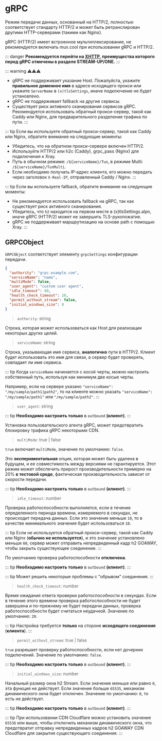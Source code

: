 # gRPC

Режим передачи данных, основанный на HTTP/2, полностью соответствует стандарту
HTTP/2 и может быть ретранслирован другими HTTP-серверами (такими как Nginx).

gRPC (HTTP/2) имеет встроенное мультиплексирование, не рекомендуется включать
mux.cool при использовании gRPC и HTTP/2.

::: danger **Рекомендуется перейти на
[XHTTP](https://github.com/XTLS/Xray-core/discussions/4113#discussioncomment-11468947),
преимущества которого перед gRPC отмечены в разделе STREAM-UP/ONE.** :::

::: warning ⚠⚠⚠

- gRPC не поддерживает указание Host. Пожалуйста, укажите **правильное доменное
  имя** в адресе исходящего прокси или укажите `ServerName` в `(x)tlsSettings`,
  иначе подключение не будет установлено.
- gRPC не поддерживает fallback на другие сервисы.
- Существует риск активного сканирования сервисов gRPC. Рекомендуется
  использовать обратный прокси-сервер, такой как Caddy или Nginx, для
  предварительного разделения трафика по пути. :::

::: tip Если вы используете обратный прокси-сервер, такой как Caddy или Nginx,
обратите внимание на следующие моменты:

- Убедитесь, что на обратном прокси-сервере включен HTTP/2.
- Используйте HTTP/2 или h2c (Caddy), grpc_pass (Nginx) для подключения к Xray.
- Путь в обычном режиме: `/${serviceName}/Tun`, в режиме Multi:
  `/${serviceName}/TunMulti`.
- Если необходимо получать IP-адрес клиента, его можно передать через заголовок
  `X-Real-IP`, отправленный Caddy / Nginx. :::

::: tip Если вы используете fallback, обратите внимание на следующие моменты:

- Не рекомендуется использовать fallback на gRPC, так как существует риск
  активного сканирования.
- Убедитесь, что `h2` находится на первом месте в (x)tlsSettings.alpn, иначе
  gRPC (HTTP/2) может не завершить TLS-рукопожатие.
- gRPC не поддерживает маршрутизацию на основе path с помощью Xray. :::

## GRPCObject

`GRPCObject` соответствует элементу `grpcSettings` конфигурации передачи.

```json
{
  "authority": "grpc.example.com",
  "serviceName": "name",
  "multiMode": false,
  "user_agent": "custom user agent",
  "idle_timeout": 60,
  "health_check_timeout": 20,
  "permit_without_stream": false,
  "initial_windows_size": 0
}
```

> `authority`: string

Строка, которая может использоваться как Host для реализации некоторых других
целей.

> `serviceName`: string

Строка, указывающая имя сервиса, **аналогично** пути в HTTP/2. Клиент будет
использовать это имя для связи, а сервер будет проверять, совпадает ли имя
сервиса.

::: tip Когда `serviceName` начинается с косой черты, можно настроить
собственный путь, используя как минимум две косые черты.

Например, если на сервере указано `"serviceName": "/my/sample/path1|path2"`, то
на клиенте можно указать `"serviceName": "/my/sample/path1"` или
`"/my/sample/path2"`. :::

> `user_agent`: string

::: tip **Необходимо настроить только** в `outbound` **(клиент)**. :::

Установка пользовательского агента gRPC, может предотвратить блокировку трафика
gRPC некоторыми CDN.

> `multiMode`: true | false <Badge text="BETA" type="warning"/>

`true` включает `multiMode`, значение по умолчанию: `false`.

Это **экспериментальная** опция, которая может быть удалена в будущем, и ее
совместимость между версиями не гарантируется. Этот режим может обеспечить
прирост производительности примерно на 20% **в тестовой среде**, фактическая
производительность зависит от скорости передачи.

::: tip **Необходимо настроить только** в `outbound` **(клиент)**. :::

> `idle_timeout`: number

Проверка работоспособности выполняется, если в течение определенного периода
времени, измеряемого в секундах, не происходит передача данных. Если это
значение меньше `10`, то в качестве минимального значения будет использоваться
`10`.

::: tip Если не используется обратный прокси-сервер, такой как Caddy или Nginx
(**обычно не используется**), и это значение установлено меньше `60`, сервер
может отправить непредвиденный кадр h2 GOAWAY, чтобы закрыть существующее
соединение. :::

По умолчанию проверка работоспособности **отключена**.

::: tip **Необходимо настроить только** в `outbound` **(клиент)**. :::

::: tip Может решить некоторые проблемы с "обрывом" соединения. :::

> `health_check_timeout`: number

Время ожидания ответа проверки работоспособности в секундах. Если в течение
этого времени проверка работоспособности не будет завершена и по-прежнему не
будет передачи данных, проверка работоспособности будет считаться неудачной.
Значение по умолчанию: `20`.

::: tip Настройка требуется **только** на стороне **исходящего соединения**
(**клиента**). :::

> `permit_without_stream`: true | false

`true` разрешает проверку работоспособности, если нет дочерних подключений.
Значение по умолчанию: `false`.

::: tip **Необходимо настроить только** в `outbound` **(клиент)**. :::

> `initial_windows_size`: number

Начальный размер окна h2 Stream. Если значение меньше или равно `0`, эта функция
не действует. Если значение больше `65535`, механизм динамического окна будет
отключен. Значение по умолчанию: `0`, то есть не действует.

::: tip **Необходимо настроить только** в `outbound` **(клиент)**. :::

::: tip При использовании CDN Cloudflare можно установить значение `65536` или
выше, чтобы отключить механизм динамического окна, что предотвратит отправку
непредвиденных кадров h2 GOAWAY CDN Cloudflare для закрытия существующего
соединения. :::
